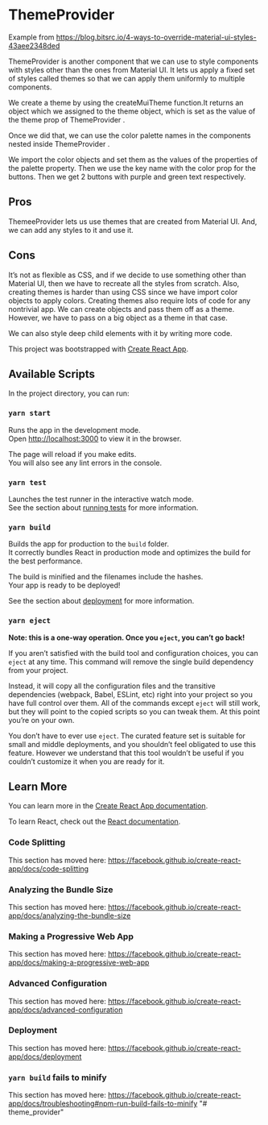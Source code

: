 
# ThemeProvider

Example from https://blog.bitsrc.io/4-ways-to-override-material-ui-styles-43aee2348ded

ThemeProvider is another component that we can use to style components with styles other than the ones from Material UI. It lets us apply a fixed set of styles called themes so that we can apply them uniformly to multiple components.

We create a theme by using the createMuiTheme function.It returns an object which we assigned to the theme object, which is set as the value of the theme prop of ThemeProvider .

Once we did that, we can use the color palette names in the components nested inside ThemeProvider .

We import the color objects and set them as the values of the properties of the palette property.
Then we use the key name with the color prop for the buttons.
Then we get 2 buttons with purple and green text respectively.

## Pros
ThemeeProvider lets us use themes that are created from Material UI. And, we can add any styles to it and use it.

## Cons
It’s not as flexible as CSS, and if we decide to use something other than Material UI, then we have to recreate all the styles from scratch.
Also, creating themes is harder than using CSS since we have import color objects to apply colors. Creating themes also require lots of code for any nontrivial app.
We can create objects and pass them off as a theme. However, we have to pass on a big object as a theme in that case.

We can also style deep child elements with it by writing more code.




This project was bootstrapped with [Create React App](https://github.com/facebook/create-react-app).

## Available Scripts

In the project directory, you can run:

### `yarn start`

Runs the app in the development mode.<br />
Open [http://localhost:3000](http://localhost:3000) to view it in the browser.

The page will reload if you make edits.<br />
You will also see any lint errors in the console.

### `yarn test`

Launches the test runner in the interactive watch mode.<br />
See the section about [running tests](https://facebook.github.io/create-react-app/docs/running-tests) for more information.

### `yarn build`

Builds the app for production to the `build` folder.<br />
It correctly bundles React in production mode and optimizes the build for the best performance.

The build is minified and the filenames include the hashes.<br />
Your app is ready to be deployed!

See the section about [deployment](https://facebook.github.io/create-react-app/docs/deployment) for more information.

### `yarn eject`

**Note: this is a one-way operation. Once you `eject`, you can’t go back!**

If you aren’t satisfied with the build tool and configuration choices, you can `eject` at any time. This command will remove the single build dependency from your project.

Instead, it will copy all the configuration files and the transitive dependencies (webpack, Babel, ESLint, etc) right into your project so you have full control over them. All of the commands except `eject` will still work, but they will point to the copied scripts so you can tweak them. At this point you’re on your own.

You don’t have to ever use `eject`. The curated feature set is suitable for small and middle deployments, and you shouldn’t feel obligated to use this feature. However we understand that this tool wouldn’t be useful if you couldn’t customize it when you are ready for it.

## Learn More

You can learn more in the [Create React App documentation](https://facebook.github.io/create-react-app/docs/getting-started).

To learn React, check out the [React documentation](https://reactjs.org/).

### Code Splitting

This section has moved here: https://facebook.github.io/create-react-app/docs/code-splitting

### Analyzing the Bundle Size

This section has moved here: https://facebook.github.io/create-react-app/docs/analyzing-the-bundle-size

### Making a Progressive Web App

This section has moved here: https://facebook.github.io/create-react-app/docs/making-a-progressive-web-app

### Advanced Configuration

This section has moved here: https://facebook.github.io/create-react-app/docs/advanced-configuration

### Deployment

This section has moved here: https://facebook.github.io/create-react-app/docs/deployment

### `yarn build` fails to minify

This section has moved here: https://facebook.github.io/create-react-app/docs/troubleshooting#npm-run-build-fails-to-minify
"# theme_provider" 
